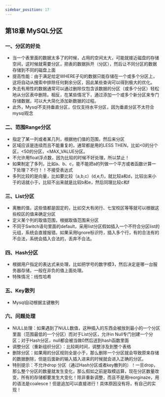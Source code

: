 ```yaml
---
sidebar_position: 17
---
```





## 第18章 MySQL分区

### 一、分区的好处

- 当一个表里面的数据太多了的时候，占用的空间太大，可能就接近磁盘的存储空间，这时候就需要分区，把表的数据拆开（分区），然后让不同分区的数据存储到不同的磁盘上面
- 提高性能：由于满足给定WHERE子句的数据只能存储在一个或多个分区上，这将自动从搜索中排除任何剩余分区，因此某些查询可以得到极大的优化。
- 失去有用性的数据通常可以通过删除仅包含该数据的分区（或多个分区）轻松地从分区表中删除。相反，在某些情况下，通过添加一个或多个新分区来专门存储数据，可以大大简化添加新数据的过程。
- 此外，Mysql不支持垂直分区，仅仅支持水平分区，因为垂直分区不太符合mysql观念

### 二、范围Range分区

- 指定了某一列或者某几列，根据他们值的范围，然后来分区
- 区域应该是连续而且不能重复的，通常都是用的LESS THEN，比如<0的分个区，<50的分区，<MAX_VALUE分区。
- 不允许用float浮点数，因为比较的时候不好处理，所以禁止！
- 如果制定了多列，比如a、b、c，能不能把a的列做一个平方或者函数计算一下处理？不行！！不接受表达式
- 多列比较的是向量，比如要比较（a,b,c）(d,e,f)，就比较a和d，比较出来小于的话就小于，比较不出来就是比较b和e，然后同理比较c和f

### 三、List分区

- 离散的值，这些值都是固定的，比如交大有闵行、七宝校区等等就可以根据这些校区的值来确定分区
- 定义某个列的取值范围，根据取值范围来分区
- 不同于Switch语句里面的default，采用list分区假如插入一个不符合分区list的元组，系统会直接报错。如果采用Ignore标识符，插入多个行，有的合法有的不合法，系统会插入合法的，丢弃不合法。

### 四、Hash分区

- 根据用户指定的表达式来处理，比如把学号的数字模3，然后决定是哪一台服务器存储，一般在非负的值上面处理。
- 特殊情况：线性哈希

### 五、Key散列

- Mysql自动根据主键散列

### 六、问题处理

- NULL处理：如果遇到了NULL数值，这种插入的东西会被放到最小的一个分区里面（范围最低的一个分区）而对于List分区，允许in Null专门创建一个分区；对于Hash分区，null都会被当做0然后送到hash函数里面
- 调整分区（重新组织分区）：比较耗时间，调整涉及到整个表格
- 删除分区：如果用的分区规则全是小于，那么删除一个分区就会导致原来存储的数据删除，但是后面新的输入插入进来的时候就会进入正确的分区。
- 特别提示：不允许drop 分区（通过Hash分区或者key散列的）！一旦drop，那么整个分区的数量就发生变化，那么假如之前是取模运算，现在分区数量改变，所有的存储都要发生大变化！除非重新调整，而且不是用reorginaze，用的语法是coalesce！但是追加可以直接进行！具体原因没有将，有自己的实现！